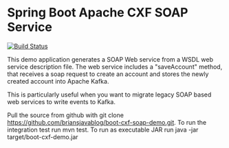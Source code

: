 # Spring Boot Apache CXF SOAP Service

[![Build Status](https://travis-ci.org/briansjavablog/boot-cxf-soap-demo.svg?branch=master)](https://travis-ci.org/briansjavablog/boot-cxf-soap-demo)


This demo application generates a SOAP Web service from a WSDL web service description file. 
The web service includes a "saveAccount" method, that receives a soap request to create an account and stores the newly created account into Apache Kafka.

This is particularly useful when you want to migrate legacy SOAP based web services to write events to Kafka. 

Pull the source from github with git clone https://github.com/briansjavablog/boot-cxf-soap-demo.git. 
To run the integration test run mvn test. To run as executable JAR run java -jar target/boot-cxf-demo.jar
